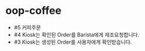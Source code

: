 # oop-coffee
* #5 커피주문
* #4 Kiosk는 확인된 Order를 Barista에게 제조요청합니다.
* #3 Kiosk는 생성된 Order를 사용자에게 확인받습니다.
